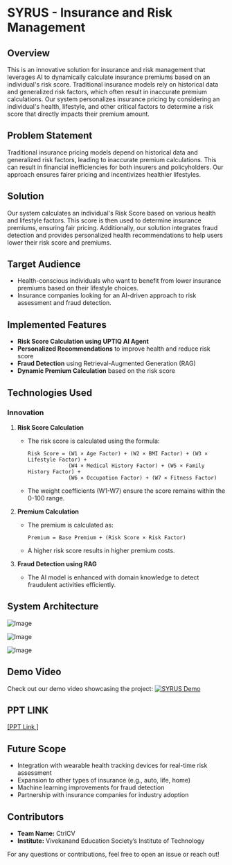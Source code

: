 # SYRUS - Insurance and Risk Management

## Overview
This is an innovative solution for insurance and risk management that leverages AI to dynamically calculate insurance premiums based on an individual's risk score. Traditional insurance models rely on historical data and generalized risk factors, which often result in inaccurate premium calculations. Our system personalizes insurance pricing by considering an individual's health, lifestyle, and other critical factors to determine a risk score that directly impacts their premium amount.

## Problem Statement
Traditional insurance pricing models depend on historical data and generalized risk factors, leading to inaccurate premium calculations. This can result in financial inefficiencies for both insurers and policyholders. Our approach ensures fairer pricing and incentivizes healthier lifestyles.

## Solution
Our system calculates an individual's Risk Score based on various health and lifestyle factors. This score is then used to determine insurance premiums, ensuring fair pricing. Additionally, our solution integrates fraud detection and provides personalized health recommendations to help users lower their risk score and premiums.

## Target Audience
- Health-conscious individuals who want to benefit from lower insurance premiums based on their lifestyle choices.
- Insurance companies looking for an AI-driven approach to risk assessment and fraud detection.

## Implemented Features
- **Risk Score Calculation using UPTIQ AI Agent**
- **Personalized Recommendations** to improve health and reduce risk score
- **Fraud Detection** using Retrieval-Augmented Generation (RAG)
- **Dynamic Premium Calculation** based on the risk score

## Technologies Used
### Innovation
1. **Risk Score Calculation**
   - The risk score is calculated using the formula:
     
     ```
     Risk Score = (W1 × Age Factor) + (W2 × BMI Factor) + (W3 × Lifestyle Factor) +
                  (W4 × Medical History Factor) + (W5 × Family History Factor) +
                  (W6 × Occupation Factor) + (W7 × Fitness Factor)
     ```
   - The weight coefficients (W1-W7) ensure the score remains within the 0-100 range.

2. **Premium Calculation**
   - The premium is calculated as:
     
     ```
     Premium = Base Premium + (Risk Score × Risk Factor)
     ```
   - A higher risk score results in higher premium costs.

3. **Fraud Detection using RAG**
   - The AI model is enhanced with domain knowledge to detect fraudulent activities efficiently.

## System Architecture
![Image](https://github.com/user-attachments/assets/166df711-d1a5-434e-ae4b-647669a44ff7)

![Image](https://github.com/user-attachments/assets/e8d26b21-537e-46cd-bec9-42e7086beae7)

![Image](https://github.com/user-attachments/assets/f677b35c-6f84-4987-9b4b-ded175b29c48)


## Demo Video
Check out our demo video showcasing the project:
[![SYRUS Demo](https://img.youtube.com/vi/iEGVvYh_nqg/0.jpg)](https://www.youtube.com/watch?v=iEGVvYh_nqg)

## PPT LINK
[[PPT Link ]](https://docs.google.com/presentation/d/1m82sFMTIa9qFrokgIxdNiP5hbKh_aho-lTzWY2IQJIY/edit?usp=sharing)

## Future Scope
- Integration with wearable health tracking devices for real-time risk assessment
- Expansion to other types of insurance (e.g., auto, life, home)
- Machine learning improvements for fraud detection
- Partnership with insurance companies for industry adoption



## Contributors
- **Team Name:** CtrlCV
- **Institute:** Vivekanand Education Society’s Institute of Technology


For any questions or contributions, feel free to open an issue or reach out!

